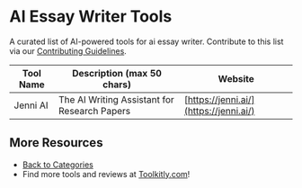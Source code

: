 # AI Essay Writer Tools

A curated list of AI-powered tools for ai essay writer. Contribute to this list via our [Contributing Guidelines](../CONTRIBUTING.md).

| Tool Name | Description (max 50 chars) | Website |
|-----------|----------------------------|---------|
| Jenni AI | The AI Writing Assistant for Research Papers | [https://jenni.ai/](https://jenni.ai/) |

## More Resources
- [Back to Categories](../README.md)
- Find more tools and reviews at [Toolkitly.com](https://toolkitly.com)!
